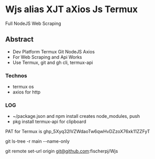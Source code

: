 # Wjs alias XJT aXios Js Termux
Full NodeJS Web Scraping 

## Abstract
- Dev Platform Termux Git NodeJS Axios
- For Web Scraping and Api Works
- Use Termux, git and gh cli, termux-api 

### Technos
- termux os
- axios for http


### LOG
- ~/package.json and npm install creates node_modules, push
- pkg install termux-api for clipboard

PAT for Termux is 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

git ls-tree -r main --name-only

git remote set-url origin git@github.com:fischerpj/Wjs
